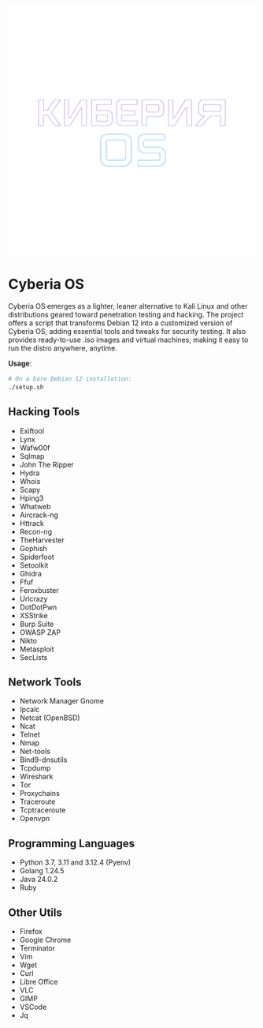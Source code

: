![Cyberia OS logo](./images/title.png)

# Cyberia OS

Cyberia OS emerges as a lighter, leaner alternative to Kali Linux and other distributions geared toward penetration testing and hacking.
The project offers a script that transforms Debian 12 into a customized version of Cyberia OS, adding essential tools and tweaks for security testing. It also provides ready-to-use .iso images and virtual machines, making it easy to run the distro anywhere, anytime.

**Usage**: 

```bash
# On a bare Debian 12 installation:
./setup.sh
```

## Hacking Tools

* Exiftool
* Lynx
* Wafw00f
* Sqlmap
* John The Ripper
* Hydra
* Whois
* Scapy
* Hping3
* Whatweb
* Aircrack-ng
* Httrack
* Recon-ng
* TheHarvester
* Gophish
* Spiderfoot
* Setoolkit
* Ghidra
* Ffuf
* Feroxbuster
* Urlcrazy
* DotDotPwn
* XSStrike
* Burp Suite
* OWASP ZAP
* Nikto
* Metasploit
* SecLists

## Network Tools

* Network Manager Gnome
* Ipcalc
* Netcat (OpenBSD)
* Ncat
* Telnet
* Nmap
* Net-tools
* Bind9-dnsutils
* Tcpdump
* Wireshark
* Tor
* Proxychains
* Traceroute
* Tcptraceroute
* Openvpn

## Programming Languages

* Python 3.7, 3.11 and 3.12.4 (Pyenv)
* Golang 1.24.5
* Java 24.0.2
* Ruby

## Other Utils

* Firefox
* Google Chrome
* Terminator
* Vim
* Wget
* Curl
* Libre Office
* VLC
* GIMP
* VSCode
* Jq

